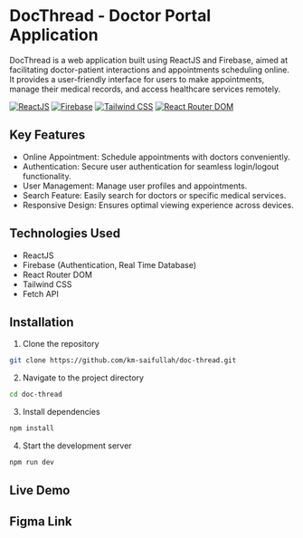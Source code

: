 # DocThread - Doctor Portal Application

DocThread is a web application built using ReactJS and Firebase, aimed at facilitating doctor-patient interactions and appointments scheduling online. It provides a user-friendly interface for users to make appointments, manage their medical records, and access healthcare services remotely.

[![ReactJS](https://img.shields.io/badge/ReactJS-blue?style=flat-square&logo=react)](https://reactjs.org/)
[![Firebase](https://img.shields.io/badge/Firebase-orange?style=flat-square&logo=firebase)](https://firebase.google.com/)
[![Tailwind CSS](https://img.shields.io/badge/Tailwind_CSS-green?style=flat-square&logo=tailwind-css)](https://tailwindcss.com/)
[![React Router DOM](https://img.shields.io/badge/React_Router_DOM-purple?style=flat-square&logo=react-router)](https://reactrouter.com/)

## Key Features

- Online Appointment: Schedule appointments with doctors conveniently.
- Authentication: Secure user authentication for seamless login/logout functionality.
- User Management: Manage user profiles and appointments.
- Search Feature: Easily search for doctors or specific medical services.
- Responsive Design: Ensures optimal viewing experience across devices.

## Technologies Used

- ReactJS
- Firebase (Authentication, Real Time Database)
- React Router DOM
- Tailwind CSS
- Fetch API

## Installation

1. Clone the repository

```bash
git clone https://github.com/km-saifullah/doc-thread.git
```

2. Navigate to the project directory

```bash
cd doc-thread
```

3. Install dependencies

```bash
npm install
```

4. Start the development server

```bash
npm run dev
```

## Live Demo

## Figma Link
